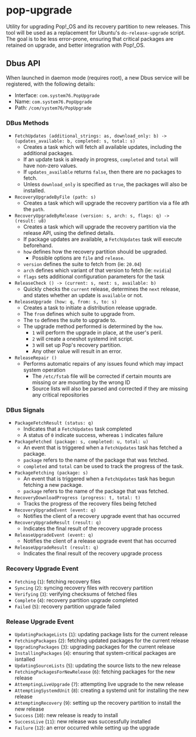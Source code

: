 # pop-upgrade

Utility for upgrading Pop!\_OS and its recovery partition to new releases. This tool will be used
as a replacement for Ubuntu's `do-release-upgrade` script. The goal is to be less error-prone,
ensuring that critical packages are retained on upgrade, and better integration with Pop!\_OS.

## Dbus API

When launched in daemon mode (requires root), a new Dbus service will be registered, with the
following details:

- Interface: `com.system76.PopUpgrade`
- Name: `com.system76.PopUpgrade`
- Path: `/com/system76/PopUpgrade`


### DBus Methods

- `FetchUpdates (additional_strings: as, download_only: b) -> (updates_available: b, completed: s, total: s)`
    - Creates a task which will fetch all available updates, including the additional packages.
    - If an update task is already in progress, `completed` and `total` will have non-zero values.
    - If `updates_available` returns `false`, then there are no packages to fetch.
    - Unless `download_only` is specified as `true`, the packages will also be installed.
- `RecoveryUpgradeByFile (path: s)`
    - Creates a task which will upgrade the recovery partition via a file ath the `path`.
- `RecoveryUpgradeByRelease (version: s, arch: s, flags: q) -> (result: u8)`
    - Creates a task which will upgrade the recovery partition via the release API, using the defined details.
    - If package updates are available, a `FetchUpdates` task will execute beforehand.
    - `how` defines how the recovery partition should be upgraded.
      - Possible options are `file` and `release`.
    - `version` defines the suite to fetch from (ie: `20.04`)
    - `arch` defines which variant of that version to fetch (ie: `nvidia`)
    - `flags` sets additional configuration parameters for the task
- `ReleaseCheck () -> (current: s, next: s, available: b)`
    - Quickly checks the `current` release, determines the `next` release, and states whether
    an update is `available` or not.
- `ReleaseUpgrade (how: q, from: s, to: s)`
    - Creates a task to initiate a distribution release upgrade.
    - The `from` defines which suite to upgrade from.
    - The `to` defines the suite to upgrade to.
    - The upgrade method performed is determined by the `how`.
        - `1` will perform the upgrade in place, at the user's peril.
        - `2` will create a oneshot systemd init script.
        - `3` will set up Pop's recovery partition.
        - Any other value will result in an error.
- `ReleaseRepair ()`
  - Performs automatic repairs of any issues found which may impact system operation
    - The `/etc/fstab` file will be corrected if certain mounts are missing or are mounting by the wrong ID
    - Source lists will also be parsed and corrected if they are missing any critical repositories

### DBus Signals

- `PackageFetchResult (status: q)`
  - Indicates that a `FetchUpdates` task completed
  - A status of `0` indicate success, whereas `1` indicates failure
- `PackageFetched (package: s, completed: u, total: u)`
  - An event that is triggered when a `FetchUpdates` task has fetched a package.
  - `package` refers to the name of the package that was fetched.
  - `completed` and `total` can be used to track the progress of the task.
- `PackageFetching (package: s)`
  - An event that is triggered when a `FetchUpdates` task has begun fetching a new package.
  - `package` refers to the name of the package that was fetched.
- `RecoveryDownloadProgress (progress: t, total: t)`
  - Tracks the progress of the recovery files being fetched
- `RecoveryUpgradeEvent (event: q)`
  - Notifies the client of a recovery upgrade event that has occurred
- `RecoveryUpgradeResult (result: q)`
  - Indicates the final result of the recovery upgrade process
- `ReleaseUpgradeEvent (event: q)`
  - Notifies the client of a release upgrade event that has occurred
- `ReleaseUpgradeResult (result: q)`
  - Indicates the final result of the recovery upgrade process

### Recovery Upgrade Event

- `Fetching` (`1`): fetching recovery files
- `Syncing` (`2`): syncing recovery files with recovery partition
- `Verifying` (`3`): verifying checksums of fetched files
- `Complete` (`4`): recovery partition upgrade completed
- `Failed` (`5`): recovery partition upgrade failed

### Release Upgrade Event

- `UpdatingPackageLists` (`1`): updating package lists for the current release
- `FetchingPackages` (`2`): fetching updated packages for the current release
- `UpgradingPackages` (`3`): upgrading packages for the current release
- `InstallingPackages` (`4`): ensuring that system-critical packages are isntalled
- `UpdatingSourceLists` (`5`): updating the source lists to the new release
- `FetchingPackagesForNewRelease` (`6`): fetching packages for the new release
- `AttemptingLiveUpgrade` (`7`): attempting live upgrade to the new release
- `AttemptingSystemdUnit` (`8`): creating a systemd unit for installing the new release
- `AttemptingRecovery` (`9`): setting up the recovery partition to install the new release
- `Success` (`10`): new release is ready to install
- `SuccessLive` (`11`): new release was successfully installed
- `Failure` (`12`): an error occurred while setting up the upgrade
